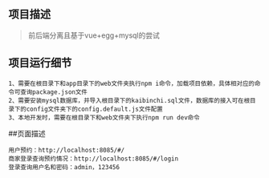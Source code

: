 ## 项目描述
>前后端分离且基于vue+egg+mysql的尝试

## 项目运行细节
```
1、需要在根目录下和app目录下的web文件夹执行npm i命令，加载项目依赖，具体相对应的命令可查询package.json文件
2、需要安装mysql数据库，并导入根目录下的kaibinchi.sql文件，数据库的接入可在根目录下的config文件夹下的config.default.js文件配置
3、本地开发时，需要在根目录下和web文件夹下执行npm run dev命令
```
##页面描述
```
用户预约：http://localhost:8085/#/  
商家登录查询预约情况：http://localhost:8085/#/login  
登录查询用户名和密码：admin，123456
```
